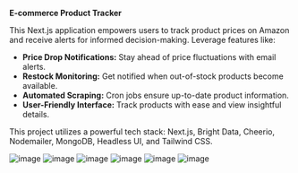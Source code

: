 **E-commerce Product Tracker**

This Next.js application empowers users to track product prices on Amazon and receive alerts for informed decision-making. Leverage features like:

* **Price Drop Notifications:** Stay ahead of price fluctuations with email alerts.
* **Restock Monitoring:** Get notified when out-of-stock products become available.
* **Automated Scraping:** Cron jobs ensure up-to-date product information.
* **User-Friendly Interface:** Track products with ease and view insightful details.

This project utilizes a powerful tech stack: Next.js, Bright Data, Cheerio, Nodemailer, MongoDB, Headless UI, and Tailwind CSS.


![image](https://github.com/DataWhizEngineer/Pricewise/assets/141387846/9e60a05b-0854-4cd8-bec6-5870d058e4a3)
![image](https://github.com/DataWhizEngineer/Pricewise/assets/141387846/48e66bf7-17de-4898-bfc8-7321782088a0)
![image](https://github.com/DataWhizEngineer/Pricewise/assets/141387846/3d1f9663-b260-412a-90b5-a1817983122a)
![image](https://github.com/DataWhizEngineer/Pricewise/assets/141387846/3fc25504-d825-4b9b-a691-ffae8eb4fe32)
![image](https://github.com/DataWhizEngineer/Pricewise/assets/141387846/054f3c6a-a0fa-41ed-8b7c-b6d39cae3e16)
![image](https://github.com/DataWhizEngineer/Pricewise/assets/141387846/2c814e84-7b59-452d-a6fd-aff2a3ebc6a4)





